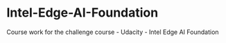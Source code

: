 # Intel-Edge-AI-Foundation
 Course work for the challenge course - Udacity - Intel Edge AI Foundation
